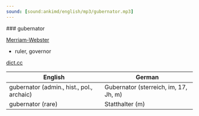 ```yaml
---
sound: [sound:ankimd/english/mp3/gubernator.mp3]
---
```


\### gubernator

[Merriam-Webster](https://www.merriam-webster.com/dictionary/gubernator)

- ruler, governor

[dict.cc](https://www.dict.cc/gubernator)

| English        | German       |
| -------------- | ------------ |
| gubernator (admin., hist., pol., archaic) | Gubernator (sterreich, im, 17, Jh, m) |
| gubernator (rare) | Statthalter (m) |
